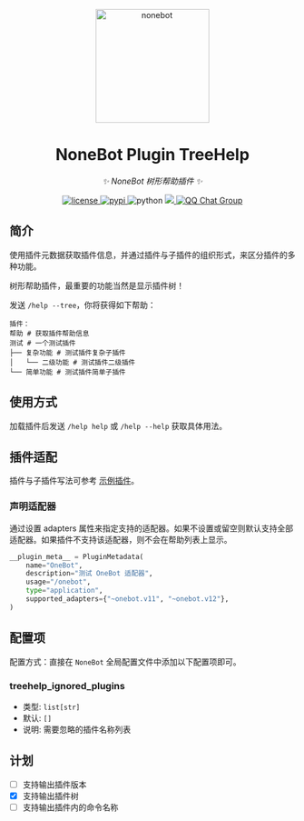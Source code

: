 <!-- markdownlint-disable MD033 MD036 MD041 -->

<p align="center">
  <a href="https://v2.nonebot.dev/"><img src="https://v2.nonebot.dev/logo.png" width="200" height="200" alt="nonebot"></a>
</p>

<div align="center">

# NoneBot Plugin TreeHelp

_✨ NoneBot 树形帮助插件 ✨_

</div>

<p align="center">
  <a href="https://raw.githubusercontent.com/he0119/nonebot-plugin-treehelp/main/LICENSE">
    <img src="https://img.shields.io/github/license/he0119/nonebot-plugin-treehelp.svg" alt="license">
  </a>
  <a href="https://pypi.python.org/pypi/nonebot-plugin-treehelp">
    <img src="https://img.shields.io/pypi/v/nonebot-plugin-treehelp.svg" alt="pypi">
  </a>
  <img src="https://img.shields.io/badge/python-3.8+-blue.svg" alt="python">
  <a href="https://codecov.io/gh/he0119/nonebot-plugin-treehelp">
    <img src="https://codecov.io/gh/he0119/nonebot-plugin-treehelp/branch/main/graph/badge.svg?token=jd5ufc1alv"/>
  </a>
  <a href="https://jq.qq.com/?_wv=1027&k=7zQUpiGp">
    <img src="https://img.shields.io/badge/QQ%E7%BE%A4-730374631-orange?style=flat-square" alt="QQ Chat Group">
  </a>
</p>

## 简介

使用插件元数据获取插件信息，并通过插件与子插件的组织形式，来区分插件的多种功能。

树形帮助插件，最重要的功能当然是显示插件树！

发送 `/help --tree`，你将获得如下帮助：

```text
插件：
帮助 # 获取插件帮助信息
测试 # 一个测试插件
├── 复杂功能 # 测试插件复杂子插件
│   └── 二级功能 # 测试插件二级插件
└── 简单功能 # 测试插件简单子插件
```

## 使用方式

加载插件后发送 `/help help` 或 `/help --help` 获取具体用法。

## 插件适配

插件与子插件写法可参考 [示例插件](./tests/plugins/tree/)。

### 声明适配器

通过设置 adapters 属性来指定支持的适配器。如果不设置或留空则默认支持全部适配器。如果插件不支持该适配器，则不会在帮助列表上显示。

```python
__plugin_meta__ = PluginMetadata(
    name="OneBot",
    description="测试 OneBot 适配器",
    usage="/onebot",
    type="application",
    supported_adapters={"~onebot.v11", "~onebot.v12"},
)
```

## 配置项

配置方式：直接在 `NoneBot` 全局配置文件中添加以下配置项即可。

### treehelp_ignored_plugins

- 类型: `list[str]`
- 默认: `[]`
- 说明: 需要忽略的插件名称列表

## 计划

- [ ] 支持输出插件版本
- [x] 支持输出插件树
- [ ] 支持输出插件内的命令名称
